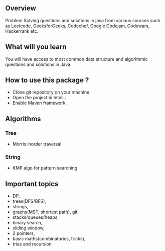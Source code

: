## Overview

Problem Solving questions and solutions in java from various sources such as Leetcode, GeeksforGeeks, Codechef, Google Codejam, 
Codewars, Hackerrank etc. 

## What will you learn 
You will have access to most common data structure and algorithmic questions and solutions in Java. 

## How to use this package ?
* Clone git repository on your machine
* Open the project in Intellij 
* Enable Maven framework.

## Algorithms 
### Tree
* Morris inorder traversal
### String
* KMP algo for pattern searching


## Important topics
* DP, 
* trees(DFS/BFS), 
* strings, 
* graphs(MST, shortest path), git 
* stacks/queues/heaps, 
* binary search, 
* sliding window, 
* 2 pointers, 
* basic maths(combinatorics, tricks), 
* tries and recursion